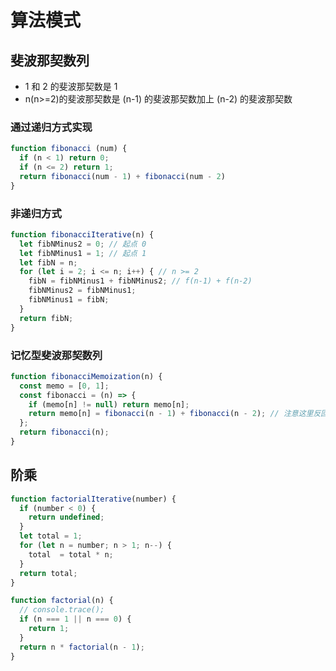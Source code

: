 # 算法模式

## 斐波那契数列

- 1 和 2 的斐波那契数是 1
- n(n>=2)的斐波那契数是 (n-1) 的斐波那契数加上 (n-2) 的斐波那契数

### 通过递归方式实现

```js
function fibonacci (num) {
  if (n < 1) return 0;
  if (n <= 2) return 1;
  return fibonacci(num - 1) + fibonacci(num - 2)
}
```

### 非递归方式

```js
function fibonacciIterative(n) {
  let fibNMinus2 = 0; // 起点 0
  let fibNMinus1 = 1; // 起点 1
  let fibN = n;
  for (let i = 2; i <= n; i++) { // n >= 2
    fibN = fibNMinus1 + fibNMinus2; // f(n-1) + f(n-2)
    fibNMinus2 = fibNMinus1;
    fibNMinus1 = fibN;
  }
  return fibN;
}
```

### 记忆型斐波那契数列

```js
function fibonacciMemoization(n) {
  const memo = [0, 1];
  const fibonacci = (n) => {
    if (memo[n] != null) return memo[n];
    return memo[n] = fibonacci(n - 1) + fibonacci(n - 2); // 注意这里反回的是等号右边的值
  };
  return fibonacci(n);
}
```

## 阶乘

```js
function factorialIterative(number) {
  if (number < 0) {
    return undefined;
  }
  let total = 1;
  for (let n = number; n > 1; n--) {
    total  = total * n;
  }
  return total;
}

function factorial(n) {
  // console.trace();
  if (n === 1 || n === 0) {
    return 1;
  }
  return n * factorial(n - 1);
}
```